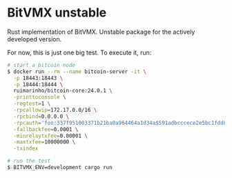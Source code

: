 # BitVMX unstable
Rust implementation of BitVMX. Unstable package for the actively developed version.

For now, this is just one big test. To execute it, run:

```bash
# start a bitcoin node
$ docker run --rm --name bitcoin-server -it \
  -p 18443:18443 \
  -p 18444:18444 \
  ruimarinho/bitcoin-core:24.0.1 \
  -printtoconsole \
  -regtest=1 \
  -rpcallowip=172.17.0.0/16 \
  -rpcbind=0.0.0.0 \
  -rpcauth='foo:337f951003371b21ba0a964464a1d34a$591adbcccece2e5bc1fdd8426c3aa9441a8a6c5cf0fa9a3ed6f7f53029e76130' \
  -fallbackfee=0.0001 \
  -minrelaytxfee=0.00001 \
  -maxtxfee=10000000 \
  -txindex

# run the test
$ BITVMX_ENV=development cargo run
```
